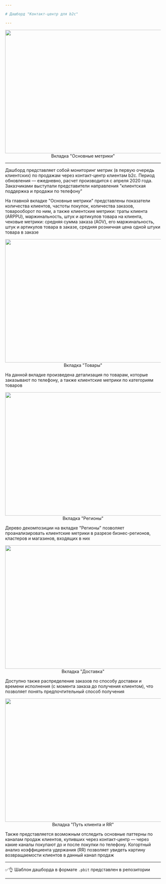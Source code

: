 ```yaml
---

# Дашборд "Контакт-центр для b2c"

---
```


<p align="center">
  <img src="https://user-images.githubusercontent.com/89247751/228300253-56c96b86-8e5f-4f14-8f2e-a859f7e6e928.png" width=700 height=400 /> </br>
  Вкладка "Основные метрики"
</p>

---

Дашборд представляет собой мониторинг метрик (в первую очередь клиентских) по продажам через контакт-центр клиентам b2c. Период обновления — ежедневно, расчет производится с апреля 2020 года. Заказчиками выступали представители направления "клиентская поддержка и продажи по телефону" 

На главной вкладке "Основные метрики" представлены показатели количества клиентов, частоты покупок, количества заказов, товарооборот по ним, а также клиентские метрики: траты клиента (ARPPU), маржинальность, штук и артикулов товара на клиента, чековые метрики: средняя сумма заказа (AOV), его маржинальность, штук и артикулов  товара в заказе, средняя розничная цена одной штуки товара в заказе

<p align="center">
  <img src="https://user-images.githubusercontent.com/89247751/228302599-88f2052e-07e2-4ffb-9836-c84a1b370607.png" width=700 height=400 /> </br>
  Вкладка "Товары"
</p>

На данной вкладке произведена детализация по товарам, которые заказывают по телефону, а также клиентские метрики по категориям товаров

<p align="center">
  <img src="https://user-images.githubusercontent.com/89247751/228305280-0b28b74b-7e02-4f92-9e32-494659f4325c.png" width=700 height=400 /> </br>
  Вкладка "Регионы"
</p>

Дерево декомпозиции на вкладке "Регионы" позволяет проанализировать клиентские метрики в разрезе бизнес-регионов, кластеров и магазинов, входящих в них

<p align="center">
  <img src="https://user-images.githubusercontent.com/89247751/228306891-967a9943-eabe-4395-aa79-52c4189c01ae.png" width=700 height=400 /> </br>
  Вкладка "Доставка"
</p>

Доступно также распределение заказов по способу доставки и времени исполнения (с момента заказа до получения клиентом), что позволяет понять предпочтительный способ получения

<p align="center">
  <img src="https://user-images.githubusercontent.com/89247751/228443064-301678fa-785f-4ce4-9296-13524d470c9c.png" width=700 height=400 /> </br>
  Вкладка "Путь клиента и RR"
</p>

Также представляется возможным отследить основные паттерны по каналам продаж клиентов, купивших через контакт-центр — через какие каналы покупают до и после покупки по телефону. Когортный анализ коэффициента удержания (RR) позволяет увидеть картину возвращаемости клиентов в данный канал продаж

---

✅👌 Шаблон дашборда в формате `.pbit` представлен в репозитории

---
